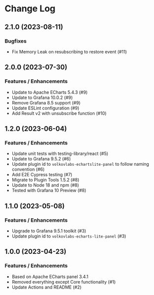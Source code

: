 # Change Log

## 2.1.0 (2023-08-11)

### Bugfixes

- Fix Memory Leak on resubscribing to restore event (#11)

## 2.0.0 (2023-07-30)

### Features / Enhancements

- Update to Apache ECharts 5.4.3 (#9)
- Update to Grafana 10.0.2 (#9)
- Remove Grafana 8.5 support (#9)
- Update ESLint configuration (#9)
- Add Result v2 with unsubscribe function (#10)

## 1.2.0 (2023-06-04)

### Features / Enhancements

- Update unit tests with testing-library/react (#5)
- Update to Grafana 9.5.2 (#6)
- Update plugin id to `volkovlabs-echartslite-panel` to follow naming convention (#6)
- Add E2E Cypress testing (#7)
- Migrate to Plugin Tools 1.5.2 (#8)
- Update to Node 18 and npm (#8)
- Tested with Grafana 10 Preview (#8)

## 1.1.0 (2023-05-08)

### Features / Enhancements

- Upgrade to Grafana 9.5.1 toolkit (#3)
- Update plugin id to `volkovlabs-echarts-lite-panel` (#3)

## 1.0.0 (2023-04-23)

### Features / Enhancements

- Based on Apache ECharts panel 3.4.1
- Removed everything except Core functionality (#1)
- Update Actions and README (#2)